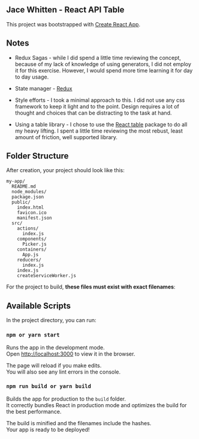 ## Jace Whitten - React API Table 

This project was bootstrapped with [Create React App](https://github.com/facebookincubator/create-react-app).

## Notes
* Redux Sagas - while I did spend a little time reviewing the concept, because of my lack of knowledge of using generators, I did not employ it for this exercise. However, I would spend more time learning it for day to day usage.

* State manager - [Redux](https://github.com/reactjs/redux)

* Style efforts - I took a minimal approach to this. I did not use any css framework to keep it light and to the point. Design requires a lot of thought and choices that can be distracting to the task at hand.

* Using a table library - I chose to use the [React table](https://github.com/react-tools/react-table) package to do all my heavy lifting. I spent a little time reviewing the most rebust, least amount of friction, well supported library.


## Folder Structure

After creation, your project should look like this:

```
my-app/
  README.md
  node_modules/
  package.json
  public/
    index.html
    favicon.ico
    manifest.json
  src/
    actions/
      index.js
    components/
      Picker.js
    containers/
      App.js
    reducers/
      index.js
    index.js
    createServiceWorker.js
```

For the project to build, **these files must exist with exact filenames**:

## Available Scripts

In the project directory, you can run:

### `npm or yarn start`

Runs the app in the development mode.<br>
Open [http://localhost:3000](http://localhost:3000) to view it in the browser.

The page will reload if you make edits.<br>
You will also see any lint errors in the console.

### `npm run build or yarn build`

Builds the app for production to the `build` folder.<br>
It correctly bundles React in production mode and optimizes the build for the best performance.

The build is minified and the filenames include the hashes.<br>
Your app is ready to be deployed!

